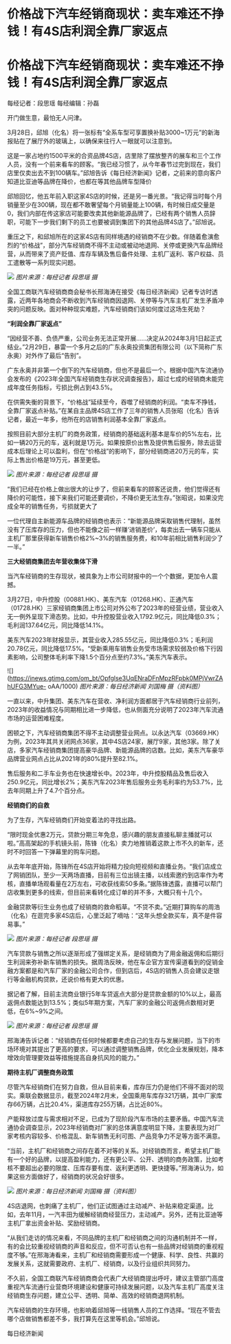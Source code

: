 # 价格战下汽车经销商现状：卖车难还不挣钱！有4S店利润全靠厂家返点

# 价格战下汽车经销商现状：卖车难还不挣钱！有4S店利润全靠厂家返点

每经记者：段思瑶 每经编辑：孙磊

开门做生意，最怕无人问津。

3月28日，邱旭（化名）将一张标有“全系车型可享置换补贴3000~1万元”的新海报贴在了展厅外的玻璃上，以确保来往行人一眼就可以注意到。

这是一家占地约1500平米的合资品牌4S店，店里除了摆放整齐的展车和三个工作人员，没有一个前来看车的顾客。“我已经习惯了，从今年春节过完到现在，我们店里仅卖出去不到100辆车。”邱旭告诉《每日经济新闻》记者，之前来的意向客户知道比亚迪等品牌在降价，也都在等其他品牌车型降价

邱旭回忆，他五年前入职这家4S店的时候，还是另一番光景。“我记得当时每个月销量至少在300辆，现在都不敢奢望每个月销量能上100辆，有时候日成交量是0，我们内部在传这家店可能要改卖其他新能源品牌了，已经有两个销售人员辞职，可能下一步我们剩下的员工也要被调到集团下的其他品牌4S店了。”邱旭说。

重压之下，和邱旭所在的这家4S店有同样境遇的经销商不在少数。伴随着愈演愈烈的“价格战”，部分汽车经销商不得不主动或被动地退网、关停或更换汽车品牌经营，从而带来了资产贬值、库存车辆及售后备件处理、主机厂返利、客户权益、员工遣散等一系列现实问题。

![](https://inews.gtimg.com/om_bt/OVT4DRKt5WxT4cRyMJDZ1dGuyC_xDJb0bqhGGzHTM0hc0AA/1000)
_图片来源：每经记者 段思瑶 摄_

全国工商联汽车经销商商会秘书长邢海涛在接受《每日经济新闻》记者专访时透露，近两年各地商会不断收到汽车经销商因退网、关停等与汽车主机厂发生矛盾冲突的问题反映。面对种种现实难题，汽车经销商们该如何度过这场生死劫？

**“利润全靠厂家返点”**

“因经营不善、负债严重，公司业务无法正常开展……决定从2024年3月1日起正式结业。”2月29日，暴雷一个多月之后的广东永奥投资集团有限公司（以下简称广东永奥）对外作了最后“告别”。

广东永奥并非第一个倒下的汽车经销商，但也不是最后一个。根据中国汽车流通协会发布的《2023年全国汽车经销商生存状况调查报告》，超过七成的经销商未能完成年度任务指标，亏损比例占到43.5%。

在供需失衡的背景下，“价格战”延续至今，吞噬了经销商的利润。“卖车不挣钱，全靠厂家返点补贴。”在某自主品牌4S店工作了三年的销售人员张昭（化名）告诉记者，最近一年多，他所在的店销售利润基本全靠厂家返点。

按照目前大部分主机厂的商务政策，经销商的基础返利基本是车价的5%左右，比如一辆20万元的车，返利就是1万元。如果按原价出售及提供售后服务，除去运营成本后理论上可以盈利，但在“价格战”的影响下，部分经销商进20万元的车，实际上售出价格是19万元，甚至更低。

![](https://inews.gtimg.com/om_bt/OX5P2xJ1WTOqPtHM7LOxOAR_2d-y4BWNFUClaYOFtwnTIAA/1000)
_图片来源：每经记者 段思瑶 摄_

“我们已经在价格上做出很大的让步了，但前来看车的顾客还说贵，他们觉得还有降价的可能性，接下来我们可能还要调价，不降价更无法生存。”张昭说，如果没完成全年的销售任务，亏损就更大了

一位代理自主新能源车品牌的经销商也表示：“新能源品牌采取销售代理制，虽然没有了压库存的压力，但也不能像之前一样赚‘进销差价’，每卖出去一辆车只能从主机厂那里获得新车销售价格2%~3%的销售服务费，和10年前相比销售利润少了一半。”

**三大经销商集团去年营收集体下滑**

当汽车经销商的生存现状，被具象为上市公司财报中的一个个数据，更加令人震撼。

3月27日，中升控股（00881.HK）、美东汽车（01268.HK）、正通汽车（01728.HK）三家经销商集团上市公司对外公布了2023年的经营业绩，营业收入无一例外呈现下滑态势。比如，中升控股营业收入1792.9亿元，同比降低0.3%；毛利润137.64亿元，同比降低14.1%。

美东汽车2023年财报显示，其营业收入285.55亿元，同比降低0.3%；毛利润20.78亿元，同比降低17.5%。“受新乘用车销售业务受市场需求较弱及价格下行因素影响，公司整体毛利率下降1.5个百分点至约7.3%。”美东汽车表示。

![](https://inews.gtimg.com/om_bt/Opfglse3UqENraDFnMpzRFpbk0MPjVwrZAhUFG3MYue-
oAA/1000) _图片来源：每日经济新闻 刘国梅 摄（资料图）_

一直以来，中升集团、美东汽车在营收、净利润方面都居于汽车经销商行业前列，2023年的收益情况与同期相比进一步降低，也从侧面充分说明了2023年汽车流通市场的运营困难程度。

困顿之下，汽车经销商集团不得不主动调整营业网点。以永达汽车（03669.HK）为例，2023年其共关闭网点36家，其中4S店24家，展厅9家，其他3家。除了关店，多家汽车经销商集团提高豪华品牌、新能源品牌的店数。比如，美东汽车豪华品牌营业网点占比从2021年的80%提升至82.1%。

售后服务和二手车业务也在快速增长中。2023年，中升控股精品及售后收入250.9亿元，同比增长2%；美东汽车2023年售后服务业务毛利率约为53.7%，比去年同期上升了4.7个百分点。

**经销商们的自救**

为了生存，汽车经销商们开始变着法的寻找出路。

“限时现金优惠2万元，贷款分期三年免息，感兴趣的朋友直接私聊主播就可以啦。”高高架起的手机镜头前，陈锋（化名）卖力地推销着这款上市不久的新车，还时不时回答一下弹幕里的购车问题。

从去年年底开始，陈锋所在4S店开始将精力投向短视频和直播业务。“我们店成立了网销团队，至少一天两场直播，目前有三位出镜主播，以线索邀约到店率作为考核，直播单场观看量在2万左右，可收获线索50多条。”据陈锋透露，直播可以帮门店收集到更多的线索，但目前来看转化成订单的并不多，大概只有十几个。

金融贷款等衍生业务也成了经销商的救命稻草。“不贷不卖。”近期打算购车的周浩（化名）在逛完多家4S店后，心里泛起了嘀咕：“这年头想全款买车，真不是件容易事。”

![](https://inews.gtimg.com/om_bt/O0V3XrE5I_oQVIwa052Jwgw6ISEUj3eTMxTU9Eb6_PwsYAA/1000)
_图片来源：每经记者 段思瑶 摄_

汽车贷款与销售之所以逐渐形成了强绑定关系，是经销商为了用金融返佣和后期衍生利润来弥补新车销售的损失。据周浩反映，他在车企官方宣传渠道看到的促销金融方案都是和汽车厂家的金融公司合作，但到店后，4S店的销售人员会建议走银行等金融机构贷款，还说价格有更大的优惠。

据记者了解，目前主流商业银行5年车贷返点大部分是贷款金额的10%以上，最高返佣点数能达到13.5%；类似5年期方案，汽车厂家的金融公司返佣点数相对更低，在6%~9%之间。

![](https://inews.gtimg.com/om_bt/OSuZfirkbI22ez7GJYxUsiEN2_LZj9izklE_scr65jN4EAA/1000)
_图片来源：每经记者 段思瑶 摄_

邢海涛告诉记者：“经销商在任何时候都要考虑自己的生存与发展问题，当下的市场环境对其提出了更高的要求，可以通过调整销售品牌，优化企业发展规划，降本增效向管理要效益等措施提高自身抗风险的能力。”

**期待主机厂调整商务政策**

尽管汽车经销商们在努力自救，但从目前来看，库存压力仍是他们不得不面对的现实。乘联会数据显示，截至2024年2月末，全国乘用车库存321万辆，其中厂家库存66万辆，占比20.4%，渠道库存255万辆，占比近80%。

产能释放过度与需求相对不足，已成为了现阶段汽车市场的主要矛盾。中国汽车流通协会调查显示，2023年经销商对厂家的总体满意度明显下降，主要表现为对厂家考核内容较多、价格混乱、新车销售无利可图、产品竞争力不足等方面不满意。

“当前，主机厂和经销商之间存在着不对等的关系。对经销商而言，希望主机厂能有一个好的品牌，以提高盈利能力，还有更公平、公开、透明的商务政策，比如考核不要超出必要的限度、压库存要有度、返利更透明、更快捷等。”邢海涛认为，如果这些方面做好了，经销商的状况会好很多。

![](https://inews.gtimg.com/om_bt/OCbJAi0oz4ARaE6yod6QNLRYhrPMLNk62BBnfxtojmRVcAA/1000)
_图片来源：每日经济新闻 刘国梅 摄（资料图）_

4S店退网，也刺痛了主机厂，他们正试图通过主动减产、补贴来稳定渠道。比如，去年11月，一汽丰田为缓解经销商经营压力，主动减产。另外，还有比亚迪等主机厂拿出资金补贴、奖励经销商。

“从我们走访的情况来看，不同品牌的主机厂和经销商之间的沟通机制并不一样，有的会比较重视经销商的声音和反应，但不可否认也有一些品牌对经销商的重视程度不够。”在邢海涛看来，主机厂和经销商需要形成一个健康、科学、良性、共赢的发展关系，这就需要政府、主机厂、经销商，以及行业组织共同努力。

不久前，全国工商联汽车经销商商会代表广大经销商提出呼吁，建议主管部门高度重视汽车流通行业营商环境建设和健康可持续发展问题，以及汽车主机厂高度关注经销商生存问题，建立公平、透明、简单、高效的经销商退网机制。

汽车经销商的生存环境，也影响着邱旭等一线销售人员的工作选择。“现在不管去哪个店做销售都差不多，我打算先在这里等机会。”邱旭说。

每日经济新闻


